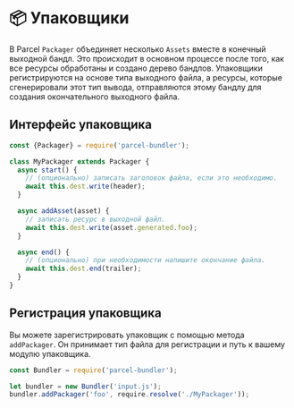 # 📦 Упаковщики

В Parcel `Packager` объединяет несколько `Assets` вместе в конечный выходной бандл. Это происходит в основном процессе после того, как все ресурсы обработаны и создано дерево бандлов. Упаковщики регистрируются на основе типа выходного файла, а ресурсы, которые сгенерировали этот тип вывода, отправляются этому бандлу для создания окончательного выходного файла.

## Интерфейс упаковщика

```javascript
const {Packager} = require('parcel-bundler');

class MyPackager extends Packager {
  async start() {
    // (опционально) записать заголовок файла, если это необходимо.
    await this.dest.write(header);
  }

  async addAsset(asset) {
    // записать ресурс в выходной файл.
    await this.dest.write(asset.generated.foo);
  }

  async end() {
    // (опционально) при необходимости напишите окончание файла.
    await this.dest.end(trailer);
  }
}
```

## Регистрация упаковщика

Вы можете зарегистрировать упаковщик с помощью метода `addPackager`. Он принимает тип файла для регистрации и путь к вашему модулю упаковщика.

```javascript
const Bundler = require('parcel-bundler');

let bundler = new Bundler('input.js');
bundler.addPackager('foo', require.resolve('./MyPackager'));
```
